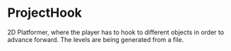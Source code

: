 # ProjectHook
2D Platformer, where the player has to hook to different objects in order to advance forward.
The levels are being generated from a file.
